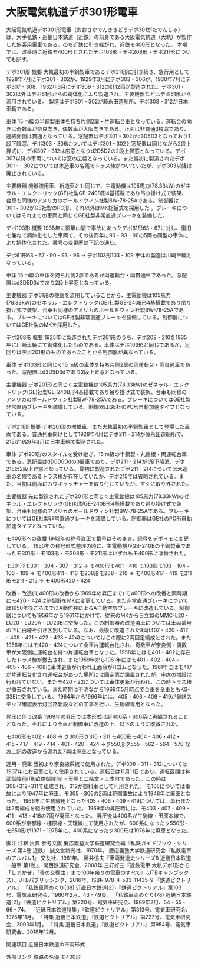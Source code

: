# 大阪電気軌道デボ301形電車

大阪電気軌道デボ301形電車（おおさかでんききどうデボ301がたでんしゃ）は、大手私鉄・近畿日本鉄道（近鉄）の前身である大阪電気軌道（大軌）が製作した旅客用電車である。のち近鉄に引き継がれ、近鉄モ400形となった。
本項では、改番時に近鉄モ400形とされたデボ103形・デボ208形・デボ211形についても記す。

デボ301形
概要
大軌最初の半鋼製車であるデボ211形に引き続き、急行用として1928年7月にデボ301 - 302が、1929年3月にデボ303 - 306が、1930年7月にデボ307 - 308、1932年3月にデボ309 - 312の計12両が製造された。デボ301・302以外はデボ61形からの鋼体化により製造され、主要機器などはデボ61形から流用されている。
製造はデボ301 - 302が藤永田造船所、デボ303 - 312が日本車輌である。

車体
15 m級の半鋼製車体を持ち片側2扉・片運転台車となっている。運転台の向きは奇数車が奈良向き、偶数車が大阪向きである。正面は非貫通3枚窓であり、連結面側は貫通となっている。窓配置はデボ301 - 302がd3D6D3となっており1段下降窓、デボ303 - 306についてはデボ301 - 302と窓配置は同じながら2段上昇式に、デボ307 - 312は広窓となりd2D5D2の2段上昇窓となっている。デボ307以降の車両については窓の広幅となっている。また最初に製造されたデボ301 -　302については木造車の名残でトラス棒がついていたが、デボ303以降は廃止されている。

主要機器
機器流用車、新造車とも同じで、主電動機は105馬力(78.33kW)のゼネラル・エレクトリック(GE)社製GE-240B形4基搭載であり吊り掛け式で装架、台車も同様のアメリカのボールドウィン社製BW-78-25Aである。制御器は301・302がGE社製のPC形、それ以外はMK総括式を採用した 。ブレーキについてはそれまでの車両と同じくGE社製非常直通ブレーキを装備した。

デボ103形
概要
1935年に瓢箪山駅で事故にあったデボ61形63・67に対し、復旧を兼ねて鋼体化をした車両で、その後同年に90・93 - 96の5両も同型の車体により鋼体化された。番号の変更歴は下記の通り。

デボ61形63・67・90・93 - 96 → デボ103形103 - 109
車体の製造は川崎車輛となっている。

車体
15 m級の車体を持ち片側2扉であるが両運転台・両貫通車であった。窓配置はd3D5D3dであり2段上昇窓となっている。

主要機器
デボ61形の機器を流用していることから、主電動機は105馬力(78.33kW)のゼネラル・エレクトリック(GE)社製GE-240B形4基搭載であり吊り掛け式で装架、台車も同様のアメリカのボールドウィン社製BW-78-25Aである。ブレーキについてはGE社製非常直通ブレーキを装備している。制御器についてはGE社製のMKを採用した。

デボ208形
概要
1925年に製造されたデボ201形のうち、デボ208 - 210を1935年に川崎車輛にて鋼体化したものである。車体はデボ103形と同じであるが、足回りはデボ201形のものであったことから制御器が異なっている。

車体
デボ103形と同じく15 m級の車体を持ち片側2扉の両運転台・両貫通車であった。窓配置はd3D5D3dであり2段上昇窓となっている。

主要機器
デボ201形と同じく主電動機は105馬力(78.33kW)のゼネラル・エレクトリック(GE)社製GE-240B形4基搭載であり吊り掛け式で装架、台車も同様のアメリカのボールドウィン社製BW-78-25Aである。ブレーキについてはGE社製非常直通ブレーキを装備している。制御器はGE社のPC形自動加速タイプとなっている。

デボ211形
概要
デボ201形の増備車、また大軌最初の半鋼製車として登場した車両である。普通列車向けとして1928年4月にデボ211 - 214が藤永田造船所で、215が1929年3月に日本車輌で製造された。

車体
デボ201形のスタイルを受け継ぎ、15 m級の半鋼製・丸屋根・両運転台車である。窓配置はdD6D6Ddの3扉車であり、デボ211 - 214が1段下降窓、デボ215は2段上昇窓となっている。最初に製造されたデボ211 - 214については木造車の名残であるトラス棒が存在していたが、デボ215では省略されている。また、当初は前面にカウキャッチャーを取り付けていたが、すぐに取り外された。

主要機器
先に製造されたデボ201形と同じく主電動機は105馬力(78.33kW)のゼネラル・エレクトリック(GE)社製GE-240B形4基搭載であり吊り掛け式で装架、台車も同様のアメリカのボールドウィン社製BW-78-25Aである。ブレーキについてはGE社製非常直通ブレーキを装備している。制御器はGE社のPC形自動加速タイプとなっている。

モ400形への改番
1942年の称号改正で番号はそのまま、記号をデボ→モに変更している。
1950年の称号形式整理の時に、主電動機がGB-240Bの半鋼製車であったモ301形・モ103形・モ208形・モ211形はいずれもモ400形に改番された。

モ301形モ301 - 304・307 - 312 → モ400形モ401 - 410
モ103形モ103 - 104・106 - 109 → モ400形411 - 416
モ208形モ208 - 210 → モ400形417 - 419
モ211形モ211 - 215 → モ400形420 - 424

改番・改造(モ400形の改番から1969年の昇圧まで)
モ400形への改番と同時期にモ420 - 424は制御器をMKに変更している。また非常直通ブレーキについては1950年後ごろまでにA動作弁によるA自動空気ブレーキに改造している。制御器についても1956年から1961年にかけて、従来のMKから日立製のMMC-L20・LU20・LU20A・LU20Bに交換した。この制御器の改造済車については車両番号の下に白線を引き区別している。なお、最後に改造された8両(407 - 420・417 - 408・421 - 422・423 - 424)についてはこの際に2両固定編成とされた。また1956年にはモ420 - 424について全車片運転台化され、奇数車が奈良側・偶数車が大阪側に運転台を持つ片運転台車となった。1958年にはモ401・402に存在したトラス棒が撤去され、また1959年から1961年にはモ401・402・404・405・406・408に車体更新が行われ正面窓がHゴムとなった。1961年にはモ417が片運転台化され運転台があった場所には固定窓が設置されたが、座席の増設は行われていない。またモ420 - 22については車体更新が行われ、この時トラス棒が撤去されている。また時期は不明ながら1969年5月時点で台車を全車ともKS-33Eに交換している。
1964年から1966年には、405・406・409 - 419が最終ステップ確認表示灯回路新設などの工事を行い、生駒線専用となった。

昇圧に伴う改番
1969年の昇圧では本形式は新400系・600系に再編されることとなった。それにより全車が制御車に改造の上、以下のように改番された。

モ400形モ402・408 → ク300形ク310・311
モ400形モ404 - 406・412・415・417 - 419・414・401・420 - 424 →ク550形ク555 - 562・564 - 570
なお上記の改造から漏れた7両は廃車となっている。

運用・廃車
当初より奈良線系統で使用された。デボ308・311・312については1937年にお召車として使用されている。運転日は11月11日であり、運転区間は神武御陵前(現:畝傍御陵前) - 天理と二階堂 - 上本町であった。この時は308+312+311で組成され、312が御料車として利用された。
モ105については事故により1947年に廃車、モ305・306の2両は花園事故により1948年に廃車となった。
1966年に生駒線用となった405・406・409 - 419については、単行または2両編成を組み使用されていた。
1969年の昇圧時には、モ403・407・409 - 411・413・416の7両が廃車となった。
昇圧後は400系が生駒線・田原本線で、600系が京都線・橿原線・天理線にて使用されたが、600系になったク550形・モ650形が1971 - 1975年に、400系になったク300形は1976年に廃車となった。

脚注
注釈
出典
参考文献
慶応義塾大学鉄道研究会編『私鉄ガイドブック・シリーズ 第4巻 近鉄』 誠文堂新光社、1970年。
慶応義塾大学鉄道研究会『私鉄電車のアルバム1』 交友社、1981年。
藤井信夫『車両発達史シリーズ8 近畿日本鉄道 一般車 第1巻』、関西鉄道研究会、2008年
三好好三『近鉄電車 大軌デボ1形から「しまかぜ」「青の交響曲」まで100年余りの電車のすべて』（JTBキャンブックス）、JTBパブリッシング、2016年。ISBN 978-4-533-11435-9
『鉄道ピクトリアル』
「私鉄車両めぐり(38) 近畿日本鉄道[2]」『鉄道ピクトリアル』第103号、電気車研究会、1960年2月、43 - 49頁。 
「私鉄車両めぐり(78) 近畿日本鉄道[2]」『鉄道ピクトリアル』第220号、電気車研究会、1969年2月、54 - 55・66 - 74。 
「近畿日本鉄道特集」『鉄道ピクトリアル』第313号、電気車研究会、1975年11月。 
「特集 近畿日本鉄道」『鉄道ピクトリアル』第727号、電気車研究会、2003年1月。 
「特集 近畿日本鉄道」『鉄道ピクトリアル』第954号、電気車研究会、2018年12月。

関連項目
近畿日本鉄道の車両形式

外部リンク
鉄路の名優 モ400形